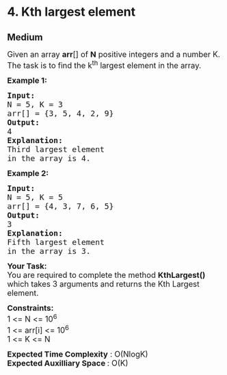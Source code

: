 # 4. Kth largest element
## Medium 
<div class="problem-statement" style="user-select: auto;">
                <p style="user-select: auto;"></p><p style="user-select: auto;"><span style="font-size: 18px; user-select: auto;">Given an array <strong style="user-select: auto;">arr</strong>[] of <strong style="user-select: auto;">N</strong> positive integers and a number K. The task is to find the k<sup style="user-select: auto;">th</sup> largest element in the array.</span></p>

<p style="user-select: auto;"><span style="font-size: 18px; user-select: auto;"><strong style="user-select: auto;">Example 1:</strong></span></p>

<pre style="user-select: auto;"><span style="font-size: 18px; user-select: auto;"><strong style="user-select: auto;">Input:
</strong>N = 5, K = 3
arr[] = {3, 5, 4, 2, 9}
<strong style="user-select: auto;">Output: 
</strong>4<strong style="user-select: auto;">
Explanation: 
</strong>Third largest element
in the array is 4.</span>
</pre>

<p style="user-select: auto;"><span style="font-size: 18px; user-select: auto;"><strong style="user-select: auto;">Example 2:</strong></span></p>

<pre style="user-select: auto;"><span style="font-size: 18px; user-select: auto;"><strong style="user-select: auto;">Input:
</strong>N = 5, K = 5
arr[] = {4, 3, 7, 6, 5} 
<strong style="user-select: auto;">Output: 
</strong>3<strong style="user-select: auto;">
Explanation: 
</strong>Fifth largest element
in the array is 3.</span></pre>

<p style="user-select: auto;"><span style="font-size: 18px; user-select: auto;"><strong style="user-select: auto;">Your Task:</strong><br style="user-select: auto;">
You are required to complete the&nbsp;method <strong style="user-select: auto;">KthLargest()</strong> which takes 3 arguments and returns&nbsp;the Kth Largest element.</span></p>

<p style="user-select: auto;"><span style="font-size: 18px; user-select: auto;"><strong style="user-select: auto;">Constraints:</strong><br style="user-select: auto;">
1 &lt;= N &lt;= 10<sup style="user-select: auto;">6</sup><br style="user-select: auto;">
1 &lt;= arr[i] &lt;= 10<sup style="user-select: auto;">6</sup><br style="user-select: auto;">
1 &lt;= K &lt;= N</span></p>

<p style="user-select: auto;"><span style="font-size: 18px; user-select: auto;"><strong style="user-select: auto;">Expected Time Complexity</strong> : O(NlogK)<br style="user-select: auto;">
<strong style="user-select: auto;">Expected Auxilliary Space </strong>: O(K)</span></p>
 <p style="user-select: auto;"></p>
            </div>